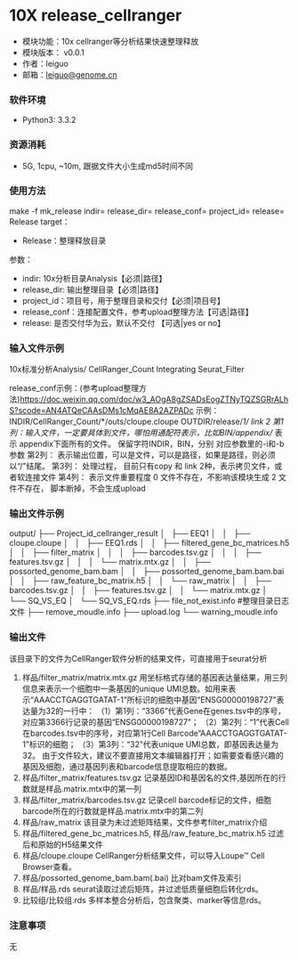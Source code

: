# 10X release_cellranger
* 模块功能：10x cellranger等分析结果快速整理释放
* 模块版本： v0.0.1
* 作者：leiguo
* 邮箱：leiguo@genome.cn

### 软件环境
* Python3: 3.3.2

### 资源消耗
* 5G,  1cpu,  ~10m, 跟据文件大小生成md5时间不同

### 使用方法
make -f mk_release indir= release_dir= release_conf= project_id= release= Release
target：
* Release：整理释放目录

参数：
* indir: 10x分析目录Analysis【必须|路径】
* release_dir: 输出整理目录【必须|路径】
* project_id：项目号，用于整理目录和交付【必须|项目号】
* release_conf：连接配置文件，参考upload整理方法【可选|路径】
* release: 是否交付华为云，默认不交付 【可选|yes or no】


### 输入文件示例
10x标准分析Analysis/
CellRanger_Count
Integrating
Seurat_Filter


release_conf示例：(参考upload整理方法)https://doc.weixin.qq.com/doc/w3_AOgA8gZSADsEogZTNyTQZSGRrALhS?scode=AN4ATQeCAAsDMs1cMqAE8A2AZPADc
示例：INDIR/CellRanger_Count/*/outs/cloupe.cloupe     OUTDIR/release/*1/      link    2
第1列：输入文件，一定要具体到文件，哪怕用通配符表示，比如BIN/appendix/* 表示  appendix下面所有的文件。 保留字符INDIR，BIN，分别 对应参数里的-i和-b参数
第2列： 表示输出位置，可以是文件，可以是路径，如果是路径，则必须以“/"结尾。
第3列： 处理过程， 目前只有copy 和 link 2种，表示拷贝文件，或者软连接文件
第4列： 表示文件重要程度 
	0	文件不存在，不影响该模块生成
	2	文件不存在， 脚本断掉，不会生成upload


### 输出文件示例
output/
├── Project_id_cellranger_result
│   ├── EEQ1
│   │   ├── cloupe.cloupe
│   │   ├── EEQ1.rds
│   │   ├── filtered_gene_bc_matrices.h5
│   │   ├── filter_matrix
│   │   │   ├── barcodes.tsv.gz
│   │   │   ├── features.tsv.gz
│   │   │   └── matrix.mtx.gz
│   │   ├── possorted_genome_bam.bam
│   │   ├── possorted_genome_bam.bam.bai
│   │   ├── raw_feature_bc_matrix.h5
│   │   └── raw_matrix
│   │       ├── barcodes.tsv.gz
│   │       ├── features.tsv.gz
│   │       └── matrix.mtx.gz
│   └── SQ_VS_EQ
│       └── SQ_VS_EQ.rds
├── file_not_exist.info #整理目录日志文件
├── remove_moudle.info
├── upload.log
└── warning_moudle.info

### 输出文件
该目录下的文件为CellRanger软件分析的结果文件，可直接用于seurat分析
1. 样品/filter_matrix/matrix.mtx.gz
用坐标格式存储的基因表达量结果，用三列信息来表示一个细胞中一条基因的unique UMI总数。如用来表示“AAACCTGAGGTGATAT-1”所标识的细胞中基因“ENSG00000198727”表达量为32的一行中：
（1）第1列：“3366”代表Gene在genes.tsv中的序号，对应第3366行记录的基因“ENSG00000198727”；
（2）第2列：“1”代表Cell在barcodes.tsv中的序号，对应第1行Cell Barcode“AAACCTGAGGTGATAT-1”标识的细胞；
（3）第3列：“32”代表unique UMI总数，即基因表达量为32。
由于文件较大，建议不要直接用文本编辑器打开；如需要查看感兴趣的基因及细胞，通过基因列表和barcode信息提取相应的数据。
2. 样品/filter_matrix/features.tsv.gz
记录基因ID和基因名的文件,基因所在的行数就是样品.matrix.mtx中的第一列
3. 样品/filter_matrix/barcodes.tsv.gz
记录cell barcode标记的文件，细胞barcode所在的行数就是样品.matrix.mtx中的第二列
4. 样品/raw_matrix
该目录为未过滤矩阵结果，文件参考filter_matrix介绍
5. 样品/filtered_gene_bc_matrices.h5, 样品/raw_feature_bc_matrix.h5
过滤后和原始的H5结果文件
6. 样品/cloupe.cloupe
CellRanger分析结果文件，可以导入Loupe™ Cell Browser查看。
7. 样品/possorted_genome_bam.bam(.bai)
比对bam文件及索引
8. 样品/样品.rds
seurat读取过滤后矩阵，并过滤低质量细胞后转化rds。
9. 比较组/比较组.rds
多样本整合分析后，包含聚类、marker等信息rds。


### 注意事项
无

